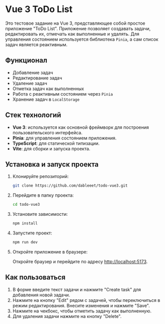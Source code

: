 # Vue 3 ToDo List

Это тестовое задание на Vue 3, представляющее собой простое приложение "ToDo List". Приложение позволяет создавать задачи, редактировать их, отмечать как выполненные и удалять. Для управления состоянием используется библиотека `Pinia`, а сам список задач является реактивным.

## Функционал

- Добавление задач
- Редактирование задач
- Удаление задач
- Отметка задач как выполненных
- Работа с реактивным состоянием через `Pinia`
- Хранение задач в `LocalStorage`

## Стек технологий

- **Vue 3**: используется как основной фреймворк для построения пользовательского интерфейса.
- **Pinia**: для управления состоянием приложения.
- **TypeScript**: для статической типизации.
- **Vite**: для сборки и запуска проекта.

## Установка и запуск проекта

1. Клонируйте репозиторий:

   ```bash
   git clone https://github.com/dableeet/todo-vue3.git
   ```

2. Перейдите в папку проекта:

   ```bash
   cd todo-vue3
   ```

3. Установите зависимости:

   ```bash
   npm install
   ```

4. Запустите проект:

   ```bash
   npm run dev
   ```

5. Откройте приложение в браузере:

   Откройте браузер и перейдите по адресу [http://localhost:5173](http://localhost:5173).

## Как пользоваться

1. В форме введите текст задачи и нажмите "Create task" для добавления новой задачи.
2. Нажмите на кнопку "Edit" рядом с задачей, чтобы переключиться в режим редактирования. Внесите изменения и нажмите "Save".
3. Нажмите на чекбокс, чтобы отметить задачу как выполненную.
4. Для удаления задачи нажмите на кнопку "Delete".
